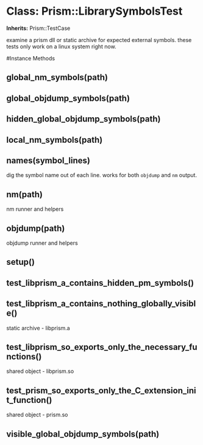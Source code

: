 # Class: Prism::LibrarySymbolsTest
**Inherits:** Prism::TestCase
    

examine a prism dll or static archive for expected external symbols.
    these tests only work on a linux system right now.



#Instance Methods
## global_nm_symbols(path) [](#method-i-global_nm_symbols)

## global_objdump_symbols(path) [](#method-i-global_objdump_symbols)

## hidden_global_objdump_symbols(path) [](#method-i-hidden_global_objdump_symbols)

## local_nm_symbols(path) [](#method-i-local_nm_symbols)

## names(symbol_lines) [](#method-i-names)
dig the symbol name out of each line. works for both `objdump` and `nm`
output.

## nm(path) [](#method-i-nm)
nm runner and helpers

## objdump(path) [](#method-i-objdump)
objdump runner and helpers

## setup() [](#method-i-setup)

## test_libprism_a_contains_hidden_pm_symbols() [](#method-i-test_libprism_a_contains_hidden_pm_symbols)

## test_libprism_a_contains_nothing_globally_visible() [](#method-i-test_libprism_a_contains_nothing_globally_visible)
static archive - libprism.a

## test_libprism_so_exports_only_the_necessary_functions() [](#method-i-test_libprism_so_exports_only_the_necessary_functions)
shared object - libprism.so

## test_prism_so_exports_only_the_C_extension_init_function() [](#method-i-test_prism_so_exports_only_the_C_extension_init_function)
shared object - prism.so

## visible_global_objdump_symbols(path) [](#method-i-visible_global_objdump_symbols)

